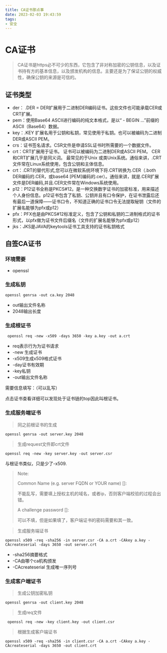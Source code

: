 ```yaml
---
title: CA证书那点事
date: ‎2023‎-‎02‎-‎03‎ ‏‎19:43:59
tags:
- 安全
---
```






# CA证书

> CA证书是https必不可少的东西，它包含了非对称加密的公钥信息，以及证书持有方的基本信息，以及颁发机构的信息。主要还是为了保证公钥的权威性，确保公钥的来源是可信的。



## 证书类型

- der： .DER = DER扩展用于二进制DER编码证书。这些文件也可能承载CER或CRT扩展。
- pem：使⽤Base64 ASCII进⾏编码的纯⽂本格式，是以“ - BEGIN …”前缀的ASCII（Base64）数据。
- key：.KEY 扩展名用于公钥和私钥，常见使用于私钥。也可以被编码为二进制DER或ASCII PEM。
- crs：证书签名请求。CSR文件是申请SSL证书时所需要的一个数据文件。
- crt：CRT扩展用于证书。 证书可以被编码为二进制DER或ASCII PEM。 CER和CRT扩展几乎是同义词。 最常见的于Unix 或类Unix系统。通俗来讲，.CRT文件常在Linux系统使用，包含公钥和主体信息。
- crt：.CRT的替代形式,您可以在微软系统环境下将.CRT转换为.CER（.both DER编码的.CER，或base64 [PEM]编码的.cer）。通俗来讲，就是.CER扩展文件是DER编码,并且.CER文件常在Windows系统使用。
- p12：P12证书全称是PKCS#12。是一种交换数字证书的加密标准，用来描述个人身份信息。p12证书包含了私钥、公钥并且有口令保护，在证书泄露后还有最后一道保障——证书口令，不知道正确的证书口令无法提取秘钥（文件的扩展名能够为pfx或p12）
- pfx：PFX也是由PKCS#12标准定义，包含了公钥和私钥的二进制格式的证书形式，以pfx做为证书文件后缀名（文件的扩展名能够为pfx或p12）
- jks：JKS是JAVA的keytools证书工具支持的证书私钥格式
  



## 自签CA证书



### 环境需要

- openssl



### 生成私钥

```shell
openssl genrsa -out ca.key 2048
```

- out输出文件名称
- 2048输出长度



### 生成根证书

```shell
 openssl req -new -x509 -days 3650 -key a.key -out a.crt
```

- req表示行为为证书请求
- -new 生成证书
- -x509生成x509格式证书
- -day证书有效期
- -key私钥
- -out输出文件名称

需要信息填写：（可以乱写）



点击证书查看详细可以发现处于证书链的top因此叫根证书。





### 生成服务端证书

> 同之前根证书的生成

```shell
openssl genrsa -out server.key 2048
```



> 生成request文件即crt文件

```shell
openssl req -new -key server.key -out server.csr
```

与根证书类似，只是少了-x509.

> Note:
>
> Common Name (e.g. server FQDN or YOUR name) []:
>
> 不能乱写，需要填上授权主机的域名，或者ip，否则客户端校验的过程会出错。
>
> 
>
> A challenge password []:
>
> 可以不填，但是如果填了，客户端证书的密码需要和其一致。





> 生成服务端证书

```shell
openssl x509 -req -sha256 -in server.csr -CA a.crt -CAkey a.key -CAcreateserial -days 3650 -out server.crt
```

- -sha256摘要格式
- -CA由哪个ca机构颁发
- -CAcreateserial 生成唯一序列号



### 生成客户端证书



> 生成公钥加密私钥

```shell
openssl genrsa -out client.key 2048
```



> 生成req文件

```shell
 openssl req -new -key client.key -out client.csr
```



> 根据生成客户端证书

```shell
openssl x509 -req -sha256 -in client.csr -CA a.crt -CAkey a.key -CAcreateserial -days 3650 -out client.crt
```

